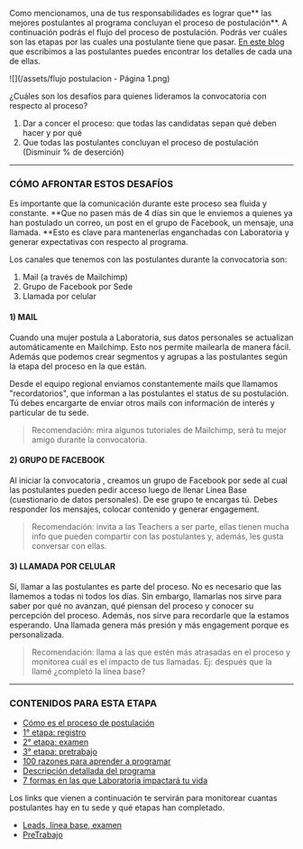 Como mencionamos, una de tus responsabilidades es lograr que** las mejores postulantes al programa concluyan el proceso de postulación**. A continuación podrás el flujo del proceso de postulación. Podrás ver cuáles son las etapas por las cuales una postulante tiene que pasar. [En este blog](https://medium.com/laboratoria/todo-lo-que-siempre-quisiste-saber-sobre-el-proceso-de-selección-de-laboratoria-y-sí-te-atreviste-531a62df8a0a) que escribimos a las postulantes puedes encontrar los detalles de cada una de ellas.

![](/assets/flujo postulacion - Página 1.png)

¿Cuáles son los desafíos para quienes lideramos la convocatoria con respecto al proceso?

1. Dar a concer el proceso: que todas las candidatas sepan qué deben hacer y por qué
2. Que todas las postulantes concluyan el proceso de postulación \(Disminuir % de deserción\)

---

### **CÓMO AFRONTAR ESTOS DESAFÍOS**

Es importante que la comunicación durante este proceso sea fluida y constante. **Que no pasen más de 4 días sin que le enviemos a quienes ya han postulado un correo, un post en el grupo de Facebook, un mensaje, una llamada. **Esto es clave para mantenerlas enganchadas con Laboratoria y generar expectativas con respecto al programa.

Los canales que tenemos con las postulantes durante la convocatoria son:

1. Mail \(a través de Mailchimp\)
2. Grupo de Facebook por Sede
3. Llamada por celular

#### 1\) MAIL

Cuando una mujer postula a Laboratoria, sus datos personales se actualizan automáticamente en Mailchimp. Esto nos permite mailearla de manera fácil. Además que podemos crear segmentos y agrupas a las postulantes según la etapa del proceso en la que están.

Desde el equipo regional enviamos constantemente mails que llamamos "recordatorios", que informan a las postulantes el status de su postulación. Tú debes encargarte de enviar otros mails con información de interés y particular de tu sede.

> Recomendación: mira algunos tutoriales de Mailchimp, será tu mejor amigo durante la convocatoria.

#### 2\) GRUPO DE FACEBOOK

Al iniciar la convocatoria , creamos un grupo de Facebook por sede al cual las postulantes pueden pedir acceso luego de llenar Línea Base \(cuestionario de datos personales\). De ese grupo te encargas tú. Debes responder los mensajes, colocar contenido y generar engagement.

> Recomendación: invita a las Teachers a ser parte, ellas tienen mucha info que pueden compartir con las postulantes y, además, les gusta conversar con ellas.

#### 3\) LLAMADA POR CELULAR

Sí, llamar a las postulantes es parte del proceso. No es necesario que las llamemos a todas ni todos los días. Sin embargo, llamarlas nos sirve para saber por qué no avanzan, qué piensan del proceso y conocer su percepción del proceso. Además, nos sirve para recordarle que la estamos esperando. Una llamada genera más presión y más engagement porque es personalizada.

> Recomendación: llama a las que estén más atrasadas en el proceso y monitorea cuál es el impacto de tus llamadas. Ej: después que la llamé ¿completó la línea base?

---

### CONTENIDOS PARA ESTA ETAPA

* [Cómo es el proceso de postulación](https://medium.com/laboratoria/todo-lo-que-siempre-quisiste-saber-sobre-el-proceso-de-selección-de-laboratoria-y-sí-te-atreviste-531a62df8a0a)
* [1° etapa: registro ](https://medium.com/laboratoria/registro-primer-paso-para-entrar-a-laboratoria-8ed119abff08)
* [2° etapa: examen](https://medium.com/laboratoria/segunda-etapa-de-selección-el-temido-examen-2fa2c693a469)
* [3° etapa: pretrabajo](https://medium.com/laboratoria/tercera-etapa-qué-es-el-pre-trabajo-7c64d5019e7c)
* [100 razones para aprender a programar](https://medium.com/laboratoria/100-razones-para-aprender-a-programar-en-laboratoria-1c019c739f04)
* [Descripción detallada del programa](https://medium.com/laboratoria/laboratoria-descripción-de-un-programa-que-cambiará-tu-vida-8c734fef5ced)
* [7 formas en las que Laboratoria impactará tu vida](https://medium.com/laboratoria/6-formas-en-las-que-laboratoria-impactará-tu-vida-profesional-b2989d0f0336)

Los links que vienen a continuación te servirán para monitorear cuantas postulantes hay en tu sede y qué etapas han completado.

* [Leads, línea base, examen](https://docs.google.com/spreadsheets/d/14MMhRrnmslsDIHPfTmXXQGRtspLx3iCQEPdCcpsDCRs/edit#gid=0)
* [PreTrabajo](https://docs.google.com/spreadsheets/d/1NEouS-U8m9_u3dvYS3wHVFyg0YJpAgnrcRQa4poghEs/edit#gid=0)




